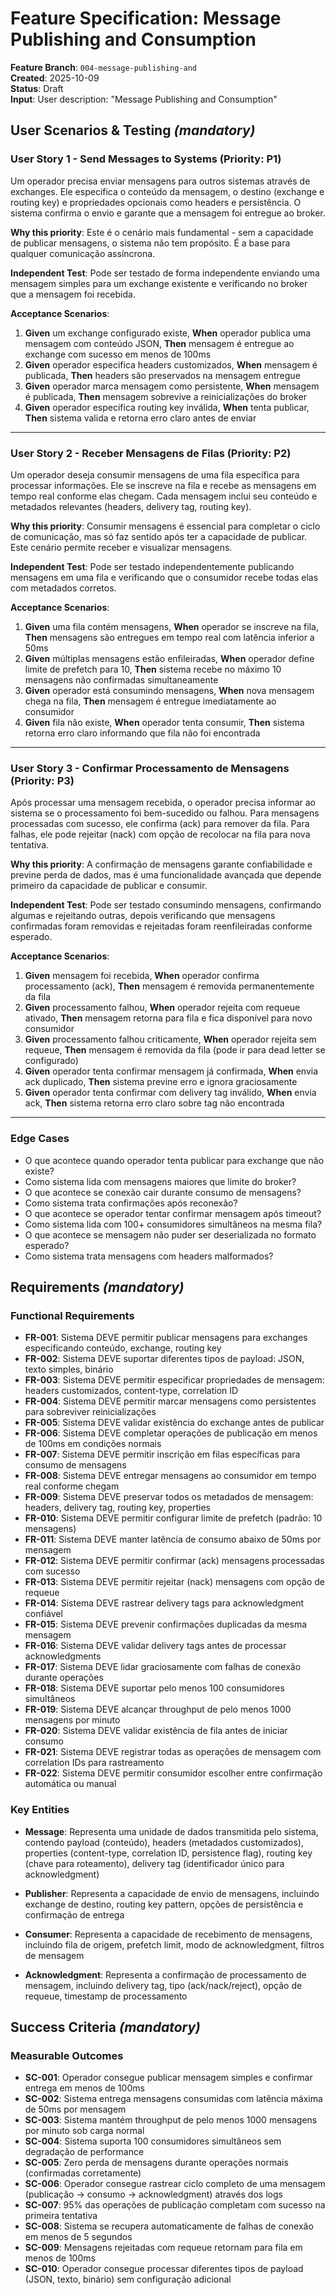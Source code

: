# Feature Specification: Message Publishing and Consumption

**Feature Branch**: `004-message-publishing-and`  
**Created**: 2025-10-09  
**Status**: Draft  
**Input**: User description: "Message Publishing and Consumption"

## User Scenarios & Testing *(mandatory)*

### User Story 1 - Send Messages to Systems (Priority: P1)

Um operador precisa enviar mensagens para outros sistemas através de exchanges. Ele especifica o conteúdo da mensagem, o destino (exchange e routing key) e propriedades opcionais como headers e persistência. O sistema confirma o envio e garante que a mensagem foi entregue ao broker.

**Why this priority**: Este é o cenário mais fundamental - sem a capacidade de publicar mensagens, o sistema não tem propósito. É a base para qualquer comunicação assíncrona.

**Independent Test**: Pode ser testado de forma independente enviando uma mensagem simples para um exchange existente e verificando no broker que a mensagem foi recebida.

**Acceptance Scenarios**:

1. **Given** um exchange configurado existe, **When** operador publica uma mensagem com conteúdo JSON, **Then** mensagem é entregue ao exchange com sucesso em menos de 100ms
2. **Given** operador especifica headers customizados, **When** mensagem é publicada, **Then** headers são preservados na mensagem entregue
3. **Given** operador marca mensagem como persistente, **When** mensagem é publicada, **Then** mensagem sobrevive a reinicializações do broker
4. **Given** operador especifica routing key inválida, **When** tenta publicar, **Then** sistema valida e retorna erro claro antes de enviar

---

### User Story 2 - Receber Mensagens de Filas (Priority: P2)

Um operador deseja consumir mensagens de uma fila específica para processar informações. Ele se inscreve na fila e recebe as mensagens em tempo real conforme elas chegam. Cada mensagem inclui seu conteúdo e metadados relevantes (headers, delivery tag, routing key).

**Why this priority**: Consumir mensagens é essencial para completar o ciclo de comunicação, mas só faz sentido após ter a capacidade de publicar. Este cenário permite receber e visualizar mensagens.

**Independent Test**: Pode ser testado independentemente publicando mensagens em uma fila e verificando que o consumidor recebe todas elas com metadados corretos.

**Acceptance Scenarios**:

1. **Given** uma fila contém mensagens, **When** operador se inscreve na fila, **Then** mensagens são entregues em tempo real com latência inferior a 50ms
2. **Given** múltiplas mensagens estão enfileiradas, **When** operador define limite de prefetch para 10, **Then** sistema recebe no máximo 10 mensagens não confirmadas simultaneamente
3. **Given** operador está consumindo mensagens, **When** nova mensagem chega na fila, **Then** mensagem é entregue imediatamente ao consumidor
4. **Given** fila não existe, **When** operador tenta consumir, **Then** sistema retorna erro claro informando que fila não foi encontrada

---

### User Story 3 - Confirmar Processamento de Mensagens (Priority: P3)

Após processar uma mensagem recebida, o operador precisa informar ao sistema se o processamento foi bem-sucedido ou falhou. Para mensagens processadas com sucesso, ele confirma (ack) para remover da fila. Para falhas, ele pode rejeitar (nack) com opção de recolocar na fila para nova tentativa.

**Why this priority**: A confirmação de mensagens garante confiabilidade e previne perda de dados, mas é uma funcionalidade avançada que depende primeiro da capacidade de publicar e consumir.

**Independent Test**: Pode ser testado consumindo mensagens, confirmando algumas e rejeitando outras, depois verificando que mensagens confirmadas foram removidas e rejeitadas foram reenfileiradas conforme esperado.

**Acceptance Scenarios**:

1. **Given** mensagem foi recebida, **When** operador confirma processamento (ack), **Then** mensagem é removida permanentemente da fila
2. **Given** processamento falhou, **When** operador rejeita com requeue ativado, **Then** mensagem retorna para fila e fica disponível para novo consumidor
3. **Given** processamento falhou criticamente, **When** operador rejeita sem requeue, **Then** mensagem é removida da fila (pode ir para dead letter se configurado)
4. **Given** operador tenta confirmar mensagem já confirmada, **When** envia ack duplicado, **Then** sistema previne erro e ignora graciosamente
5. **Given** operador tenta confirmar com delivery tag inválido, **When** envia ack, **Then** sistema retorna erro claro sobre tag não encontrada

---

### Edge Cases

- O que acontece quando operador tenta publicar para exchange que não existe?
- Como sistema lida com mensagens maiores que limite do broker?
- O que acontece se conexão cair durante consumo de mensagens?
- Como sistema trata confirmações após reconexão?
- O que acontece se operador tentar confirmar mensagem após timeout?
- Como sistema lida com 100+ consumidores simultâneos na mesma fila?
- O que acontece se mensagem não puder ser deserializada no formato esperado?
- Como sistema trata mensagens com headers malformados?

## Requirements *(mandatory)*

### Functional Requirements

- **FR-001**: Sistema DEVE permitir publicar mensagens para exchanges especificando conteúdo, exchange, routing key
- **FR-002**: Sistema DEVE suportar diferentes tipos de payload: JSON, texto simples, binário
- **FR-003**: Sistema DEVE permitir especificar propriedades de mensagem: headers customizados, content-type, correlation ID
- **FR-004**: Sistema DEVE permitir marcar mensagens como persistentes para sobreviver reinicializações
- **FR-005**: Sistema DEVE validar existência do exchange antes de publicar
- **FR-006**: Sistema DEVE completar operações de publicação em menos de 100ms em condições normais
- **FR-007**: Sistema DEVE permitir inscrição em filas específicas para consumo de mensagens
- **FR-008**: Sistema DEVE entregar mensagens ao consumidor em tempo real conforme chegam
- **FR-009**: Sistema DEVE preservar todos os metadados de mensagem: headers, delivery tag, routing key, properties
- **FR-010**: Sistema DEVE permitir configurar limite de prefetch (padrão: 10 mensagens)
- **FR-011**: Sistema DEVE manter latência de consumo abaixo de 50ms por mensagem
- **FR-012**: Sistema DEVE permitir confirmar (ack) mensagens processadas com sucesso
- **FR-013**: Sistema DEVE permitir rejeitar (nack) mensagens com opção de requeue
- **FR-014**: Sistema DEVE rastrear delivery tags para acknowledgment confiável
- **FR-015**: Sistema DEVE prevenir confirmações duplicadas da mesma mensagem
- **FR-016**: Sistema DEVE validar delivery tags antes de processar acknowledgments
- **FR-017**: Sistema DEVE lidar graciosamente com falhas de conexão durante operações
- **FR-018**: Sistema DEVE suportar pelo menos 100 consumidores simultâneos
- **FR-019**: Sistema DEVE alcançar throughput de pelo menos 1000 mensagens por minuto
- **FR-020**: Sistema DEVE validar existência de fila antes de iniciar consumo
- **FR-021**: Sistema DEVE registrar todas as operações de mensagem com correlation IDs para rastreamento
- **FR-022**: Sistema DEVE permitir consumidor escolher entre confirmação automática ou manual

### Key Entities

- **Message**: Representa uma unidade de dados transmitida pelo sistema, contendo payload (conteúdo), headers (metadados customizados), properties (content-type, correlation ID, persistence flag), routing key (chave para roteamento), delivery tag (identificador único para acknowledgment)

- **Publisher**: Representa a capacidade de envio de mensagens, incluindo exchange de destino, routing key pattern, opções de persistência e confirmação de entrega

- **Consumer**: Representa a capacidade de recebimento de mensagens, incluindo fila de origem, prefetch limit, modo de acknowledgment, filtros de mensagem

- **Acknowledgment**: Representa a confirmação de processamento de mensagem, incluindo delivery tag, tipo (ack/nack/reject), opção de requeue, timestamp de processamento

## Success Criteria *(mandatory)*

### Measurable Outcomes

- **SC-001**: Operador consegue publicar mensagem simples e confirmar entrega em menos de 100ms
- **SC-002**: Sistema entrega mensagens consumidas com latência máxima de 50ms por mensagem
- **SC-003**: Sistema mantém throughput de pelo menos 1000 mensagens por minuto sob carga normal
- **SC-004**: Sistema suporta 100 consumidores simultâneos sem degradação de performance
- **SC-005**: Zero perda de mensagens durante operações normais (confirmadas corretamente)
- **SC-006**: Operador consegue rastrear ciclo completo de uma mensagem (publicação → consumo → acknowledgment) através dos logs
- **SC-007**: 95% das operações de publicação completam com sucesso na primeira tentativa
- **SC-008**: Sistema se recupera automaticamente de falhas de conexão em menos de 5 segundos
- **SC-009**: Mensagens rejeitadas com requeue retornam para fila em menos de 100ms
- **SC-010**: Operador consegue processar diferentes tipos de payload (JSON, texto, binário) sem configuração adicional
